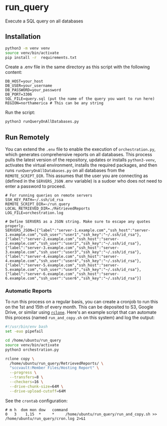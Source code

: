 # run_query
Execute a SQL query on all databases

## Installation

```zsh
python3 -m venv venv
source venv/bin/activate
pip install -r  requirements.txt
```

Create a .env file in the same directory as this script with the following content:

```
DB_HOST=your_host
DB_USER=your_username
DB_PASSWORD=your_password
DB_PORT=3306
SQL_FILE=query.sql (put the name of the query you want to run here)
REGION=northamerica # This can be any string
```

Run the script:

```zsh
python3 runQueryOnAllDatabases.py
```


## Run Remotely

You can extend the `.env` file to enable the execution of `orchestration.py`, which generates comprehensive reports on all databases. This process pulls the latest version of the repository, updates or installs `python3-venv`, activates the virtual environment, installs the required packages, and then runs `runQueryOnAllDatabases.py` on all databases from the `REMOTE_SCRIPT_DIR`. This assumes that the user you are connecting as (defined in the `SERVERS_JSON` .env variable) is a sudoer who does not need to enter a password to proceed.
        

```.env
# For running queries on remote servers
SSH_KEY_PATH=~/.ssh/id_rsa
REMOTE_SCRIPT_DIR=~/run_query
LOCAL_RETRIEVED_DIR=./RetrievedReports
LOG_FILE=orchestration.log

# Define SERVERS as a JSON string. Make sure to escape any quotes properly.
SERVERS_JSON=[{"label":"server-1.example.com","ssh_host":"server-1.example.com","ssh_user":"user1","ssh_key":"~/.ssh/id_rsa"},{"label":"server-2.example.com","ssh_host":"server-2.example.com","ssh_user":"user2","ssh_key":"~/.ssh/id_rsa"},{"label":"server-3.example.com","ssh_host":"server-3.example.com","ssh_user":"user3","ssh_key":"~/.ssh/id_rsa"},{"label":"server-4.example.com","ssh_host":"server-4.example.com","ssh_user":"user4","ssh_key":"~/.ssh/id_rsa"},{"label":"server-5.example.com","ssh_host":"server-5.example.com","ssh_user":"user5","ssh_key":"~/.ssh/id_rsa"},{"label":"server-6.example.com","ssh_host":"server-6.example.com","ssh_user":"user6","ssh_key":"~/.ssh/id_rsa"}]
```

### Automatic Reports

To run this process on a regular basis, you can create a cronjob to run this on the 1st and 15th of every month. This can be deposited to S3, Google Drive, or similar using [`rclone`](https://github.com/rclone/rclone). Here's an example script that can automate this process (named `run_and_copy.sh` on this system) and log the output:

```bash
#!/usr/bin/env bash
set -euo pipefail

cd /home/ubuntu/run_query
source venv/bin/activate
python3 orchestration.py

rclone copy \
  /home/ubuntu/run_query/RetrievedReports/ \
  "sccvault:Member Files/Hosting Report" \
  --progress \
  --transfers=8 \
  --checkers=16 \
  --drive-chunk-size=64M \
  --drive-upload-cutoff=64M
```

See the `crontab` configuration:

```crontab
# m h  dom mon dow   command
0   3    1,15  *     *     /home/ubuntu/run_query/run_and_copy.sh >> /home/ubuntu/run_query/cron.log 2>&1
```
